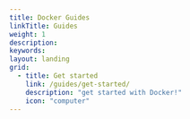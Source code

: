 ```yaml
---
title: Docker Guides
linkTitle: Guides
weight: 1
description:
keywords:
layout: landing
grid:
  - title: Get started
    link: /guides/get-started/
    description: "get started with Docker!"
    icon: "computer"
---
```


